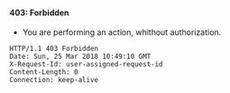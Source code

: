 #### 403: Forbidden
- You are performing an action, whithout authorization.

```http
HTTP/1.1 403 Forbidden
Date: Sun, 25 Mar 2018 10:49:10 GMT
X-Request-Id: user-assigned-request-id
Content-Length: 0
Connection: keep-alive
```
